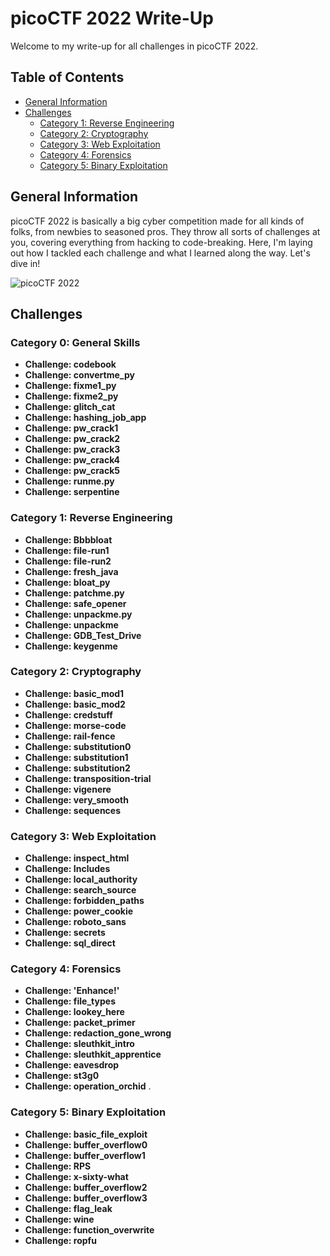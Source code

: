 # picoCTF 2022 Write-Up

Welcome to my write-up for all challenges in picoCTF 2022. 

## Table of Contents
- [General Information](#general-information)
- [Challenges](#challenges)
    - [Category 1: Reverse Engineering](#category-1-reverse-engineering)
    - [Category 2: Cryptography](#category-2-cryptography)
    - [Category 3: Web Exploitation](#category-3-web-exploitation)
    - [Category 4: Forensics](#category-4-forensics)
    - [Category 5: Binary Exploitation](#category-5-binary-exploitation)


## General Information

picoCTF 2022 is basically a big cyber competition made for all kinds of folks, from newbies to seasoned pros. They throw all sorts of challenges at you, covering everything from hacking to code-breaking. Here, I'm laying out how I tackled each challenge and what I learned along the way. Let's dive in!

![picoCTF 2022]([https://drive.google.com/file/d/1iEEzmspiaYHA6N7P5KeLiPUxkbQ4DjYd/view?usp=drive_link](https://drive.google.com/file/d/1iEEzmspiaYHA6N7P5KeLiPUxkbQ4DjYd/view?usp=sharing))


## Challenges

### Category 0: General Skills
- **Challenge: codebook**
- **Challenge: convertme_py**
- **Challenge: fixme1_py**
- **Challenge: fixme2_py**
- **Challenge: glitch_cat**
- **Challenge: hashing_job_app**
- **Challenge: pw_crack1**
- **Challenge: pw_crack2**
- **Challenge: pw_crack3**
- **Challenge: pw_crack4**
- **Challenge: pw_crack5**
- **Challenge: runme.py**
- **Challenge: serpentine**

### Category 1: Reverse Engineering
- **Challenge: Bbbbloat**
- **Challenge: file-run1**
- **Challenge: file-run2**
- **Challenge: fresh_java**
- **Challenge: bloat_py**
- **Challenge: patchme.py**
- **Challenge: safe_opener**
- **Challenge: unpackme.py**
- **Challenge: unpackme**
- **Challenge: GDB_Test_Drive**
- **Challenge: keygenme**

### Category 2: Cryptography
- **Challenge: basic_mod1**
- **Challenge: basic_mod2**
- **Challenge: credstuff**
- **Challenge: morse-code**
- **Challenge: rail-fence**
- **Challenge: substitution0**
- **Challenge: substitution1**
- **Challenge: substitution2**
- **Challenge: transposition-trial**
- **Challenge: vigenere**
- **Challenge: very_smooth**
- **Challenge: sequences**

### Category 3: Web Exploitation
- **Challenge: inspect_html**
- **Challenge: Includes**
- **Challenge: local_authority**
- **Challenge: search_source**
- **Challenge: forbidden_paths**
- **Challenge: power_cookie**
- **Challenge: roboto_sans**
- **Challenge: secrets**
- **Challenge: sql_direct**

### Category 4: Forensics
- **Challenge: 'Enhance!'**
- **Challenge: file_types**
- **Challenge: lookey_here**
- **Challenge: packet_primer**
- **Challenge: redaction_gone_wrong**
- **Challenge: sleuthkit_intro**
- **Challenge: sleuthkit_apprentice**
- **Challenge: eavesdrop**
- **Challenge: st3g0**
- **Challenge: operation_orchid**
.
### Category 5: Binary Exploitation
- **Challenge: basic_file_exploit**
- **Challenge: buffer_overflow0**
- **Challenge: buffer_overflow1**
- **Challenge: RPS**
- **Challenge: x-sixty-what**
- **Challenge: buffer_overflow2**
- **Challenge: buffer_overflow3**
- **Challenge: flag_leak**
- **Challenge: wine**
- **Challenge: function_overwrite**
- **Challenge: ropfu**
